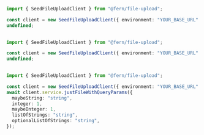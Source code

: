 ```typescript
import { SeedFileUploadClient } from "@fern/file-upload";

const client = new SeedFileUploadClient({ environment: "YOUR_BASE_URL" });
undefined;
 
```                        


```typescript
import { SeedFileUploadClient } from "@fern/file-upload";

const client = new SeedFileUploadClient({ environment: "YOUR_BASE_URL" });
undefined;
 
```                        


```typescript
import { SeedFileUploadClient } from "@fern/file-upload";

const client = new SeedFileUploadClient({ environment: "YOUR_BASE_URL" });
await client.service.justFileWithQueryParams({
  maybeString: "string",
  integer: 1,
  maybeInteger: 1,
  listOfStrings: "string",
  optionalListOfStrings: "string",
});
 
```                        


